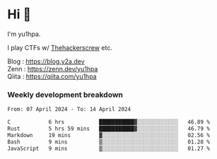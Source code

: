 # Hi 👋

I'm yu1hpa.

I play CTFs w/ [Thehackerscrew](https://www.thehackerscrew.team/) etc.

Blog : https://blog.y2a.dev  
Zenn : https://zenn.dev/yu1hpa  
Qiita : https://qiita.com/yu1hpa  

### Weekly development breakdown

<!--START_SECTION:waka-->

```txt
From: 07 April 2024 - To: 14 April 2024

C            6 hrs           ███████████▓░░░░░░░░░░░░░   46.89 %
Rust         5 hrs 59 mins   ███████████▓░░░░░░░░░░░░░   46.79 %
Markdown     19 mins         ▓░░░░░░░░░░░░░░░░░░░░░░░░   02.56 %
Bash         9 mins          ▒░░░░░░░░░░░░░░░░░░░░░░░░   01.28 %
JavaScript   9 mins          ▒░░░░░░░░░░░░░░░░░░░░░░░░   01.27 %
```

<!--END_SECTION:waka-->

